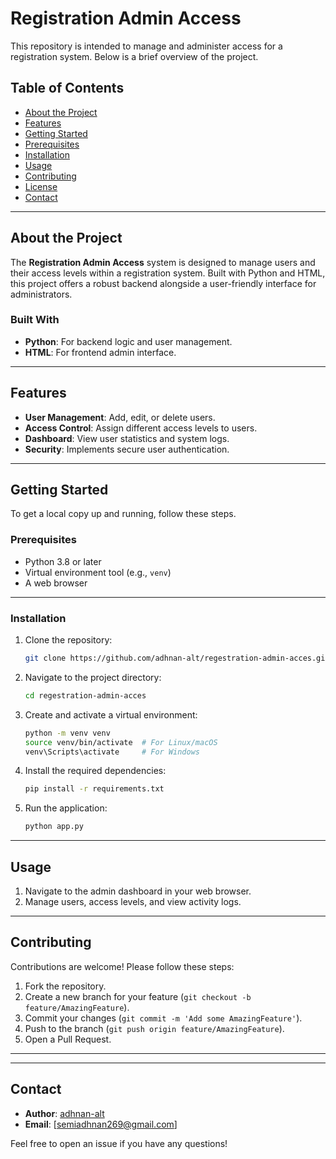 # Registration Admin Access

This repository is intended to manage and administer access for a registration system. Below is a brief overview of the project.

## Table of Contents

- [About the Project](#about-the-project)
- [Features](#features)
- [Getting Started](#getting-started)
- [Prerequisites](#prerequisites)
- [Installation](#installation)
- [Usage](#usage)
- [Contributing](#contributing)
- [License](#license)
- [Contact](#contact)

---

## About the Project

The **Registration Admin Access** system is designed to manage users and their access levels within a registration system. Built with Python and HTML, this project offers a robust backend alongside a user-friendly interface for administrators.

### Built With

- **Python**: For backend logic and user management.
- **HTML**: For frontend admin interface.

---

## Features

- **User Management**: Add, edit, or delete users.
- **Access Control**: Assign different access levels to users.
- **Dashboard**: View user statistics and system logs.
- **Security**: Implements secure user authentication.

---

## Getting Started

To get a local copy up and running, follow these steps.

### Prerequisites

- Python 3.8 or later
- Virtual environment tool (e.g., `venv`)
- A web browser

---

### Installation

1. Clone the repository:

   ```bash
   git clone https://github.com/adhnan-alt/regestration-admin-acces.git
   ```

2. Navigate to the project directory:

   ```bash
   cd regestration-admin-acces
   ```

3. Create and activate a virtual environment:

   ```bash
   python -m venv venv
   source venv/bin/activate  # For Linux/macOS
   venv\Scripts\activate     # For Windows
   ```

4. Install the required dependencies:

   ```bash
   pip install -r requirements.txt
   ```

5. Run the application:

   ```bash
   python app.py
   ```

---

## Usage

1. Navigate to the admin dashboard in your web browser.
2. Manage users, access levels, and view activity logs.

---

## Contributing

Contributions are welcome! Please follow these steps:

1. Fork the repository.
2. Create a new branch for your feature (`git checkout -b feature/AmazingFeature`).
3. Commit your changes (`git commit -m 'Add some AmazingFeature'`).
4. Push to the branch (`git push origin feature/AmazingFeature`).
5. Open a Pull Request.

---



---

## Contact

- **Author**: [adhnan-alt](https://github.com/adhnan-alt)
- **Email**: [semiadhnan269@gmail.com]

Feel free to open an issue if you have any questions!
